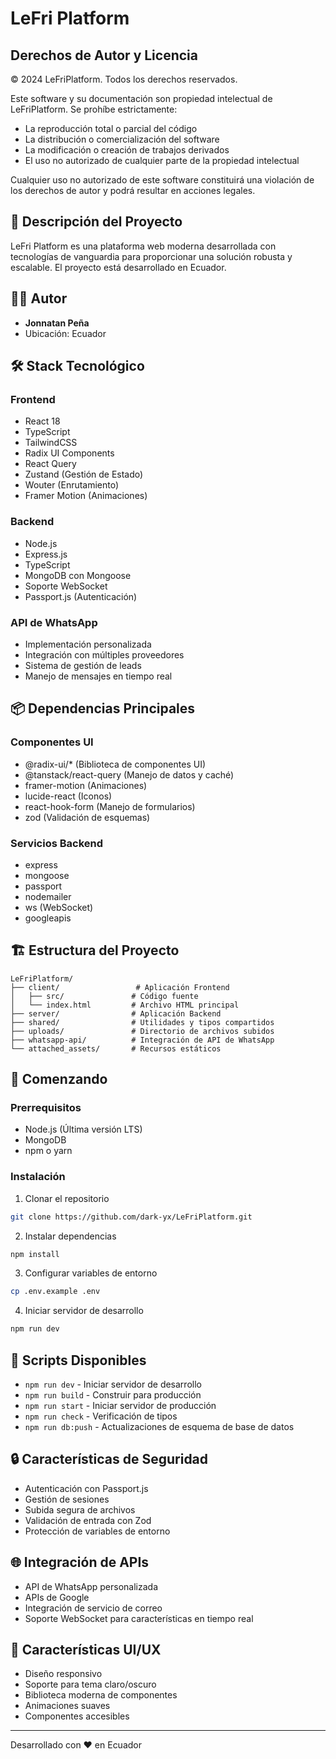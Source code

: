 # LeFri Platform

## Derechos de Autor y Licencia

© 2024 LeFriPlatform. Todos los derechos reservados.

Este software y su documentación son propiedad intelectual de LeFriPlatform. Se prohíbe estrictamente:

- La reproducción total o parcial del código
- La distribución o comercialización del software
- La modificación o creación de trabajos derivados
- El uso no autorizado de cualquier parte de la propiedad intelectual

Cualquier uso no autorizado de este software constituirá una violación de los derechos de autor y podrá resultar en acciones legales.

## 🚀 Descripción del Proyecto

LeFri Platform es una plataforma web moderna desarrollada con tecnologías de vanguardia para proporcionar una solución robusta y escalable. El proyecto está desarrollado en Ecuador.

## 👨‍💻 Autor

- **Jonnatan Peña**
- Ubicación: Ecuador

## 🛠️ Stack Tecnológico

### Frontend
- React 18
- TypeScript
- TailwindCSS
- Radix UI Components
- React Query
- Zustand (Gestión de Estado)
- Wouter (Enrutamiento)
- Framer Motion (Animaciones)

### Backend
- Node.js
- Express.js
- TypeScript
- MongoDB con Mongoose
- Soporte WebSocket
- Passport.js (Autenticación)

### API de WhatsApp
- Implementación personalizada
- Integración con múltiples proveedores
- Sistema de gestión de leads
- Manejo de mensajes en tiempo real

## 📦 Dependencias Principales

### Componentes UI
- @radix-ui/* (Biblioteca de componentes UI)
- @tanstack/react-query (Manejo de datos y caché)
- framer-motion (Animaciones)
- lucide-react (Iconos)
- react-hook-form (Manejo de formularios)
- zod (Validación de esquemas)

### Servicios Backend
- express
- mongoose
- passport
- nodemailer
- ws (WebSocket)
- googleapis

## 🏗️ Estructura del Proyecto

```
LeFriPlatform/
├── client/                 # Aplicación Frontend
│   ├── src/               # Código fuente
│   └── index.html         # Archivo HTML principal
├── server/                # Aplicación Backend
├── shared/                # Utilidades y tipos compartidos
├── uploads/               # Directorio de archivos subidos
├── whatsapp-api/          # Integración de API de WhatsApp
└── attached_assets/       # Recursos estáticos
```

## 🚀 Comenzando

### Prerrequisitos
- Node.js (Última versión LTS)
- MongoDB
- npm o yarn

### Instalación

1. Clonar el repositorio
```bash
git clone https://github.com/dark-yx/LeFriPlatform.git
```

2. Instalar dependencias
```bash
npm install
```

3. Configurar variables de entorno
```bash
cp .env.example .env
```

4. Iniciar servidor de desarrollo
```bash
npm run dev
```

## 📝 Scripts Disponibles

- `npm run dev` - Iniciar servidor de desarrollo
- `npm run build` - Construir para producción
- `npm run start` - Iniciar servidor de producción
- `npm run check` - Verificación de tipos
- `npm run db:push` - Actualizaciones de esquema de base de datos

## 🔒 Características de Seguridad

- Autenticación con Passport.js
- Gestión de sesiones
- Subida segura de archivos
- Validación de entrada con Zod
- Protección de variables de entorno

## 🌐 Integración de APIs

- API de WhatsApp personalizada
- APIs de Google
- Integración de servicio de correo
- Soporte WebSocket para características en tiempo real

## 🎨 Características UI/UX

- Diseño responsivo
- Soporte para tema claro/oscuro
- Biblioteca moderna de componentes
- Animaciones suaves
- Componentes accesibles

---

Desarrollado con ❤️ en Ecuador 
